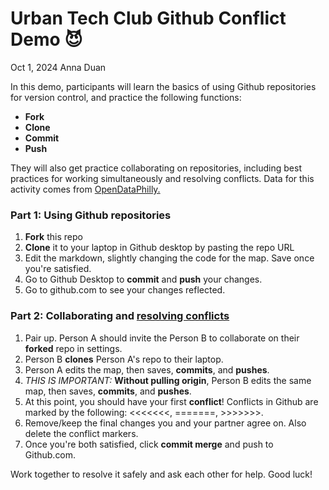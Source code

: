 # Urban Tech Club Github Conflict Demo 😈
Oct 1, 2024
Anna Duan


In this demo, participants will learn the basics of using Github repositories for version control, and practice the following functions:  
- **Fork**  
- **Clone**  
- **Commit**  
- **Push**  

They will also get practice collaborating on repositories, including best practices for working simultaneously and resolving conflicts. Data for this activity comes from [OpenDataPhilly.](https://metadata.phila.gov/#home/datasetdetails/5dc1aeb93741fa001504b10b/representationdetails/5dc1aeb93741fa001504b10f/)


### Part 1: Using Github repositories
1. **Fork** this repo
2. **Clone** it to your laptop in Github desktop by pasting the repo URL
3. Edit the markdown, slightly changing the code for the map. Save once you're satisfied.
4. Go to Github Desktop to **commit** and **push** your changes.
5. Go to github.com to see your changes reflected.

### Part 2: Collaborating and [resolving conflicts](https://docs.github.com/en/pull-requests/collaborating-with-pull-requests/addressing-merge-conflicts/resolving-a-merge-conflict-on-github)
1. Pair up. Person A should invite the Person B to collaborate on their **forked** repo in settings.
2. Person B **clones** Person A's repo to their laptop.
3. Person A edits the map, then saves, **commits**, and **pushes**.
4.  *THIS IS IMPORTANT:* **Without pulling origin**, Person B edits the same map, then saves, **commits**, and **pushes**.
5.  At this point, you should have your first **conflict**! Conflicts in Github are marked by the following: <<<<<<<, =======, >>>>>>>.
6.  Remove/keep the final changes you and your partner agree on. Also delete the conflict markers.
7.  Once you're both satisfied, click **commit merge** and push to Github.com.

Work together to resolve it safely and ask each other for help. Good luck! 

